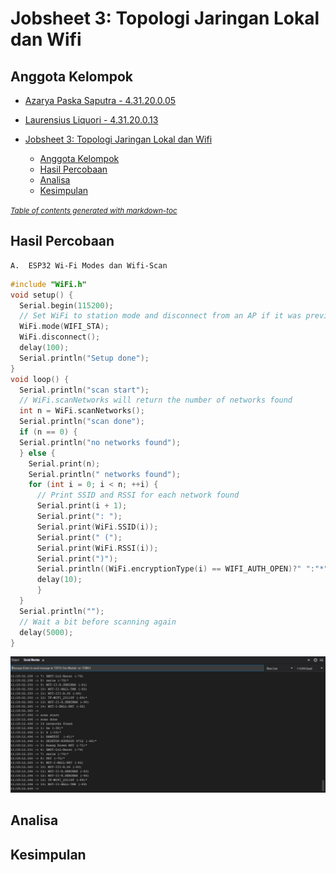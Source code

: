 # Jobsheet 3: Topologi Jaringan Lokal dan Wifi

## Anggota Kelompok
- [Azarya Paska Saputra - 4.31.20.0.05](https://github.com/azpaska)
- [Laurensius Liquori - 4.31.20.0.13](https://github.com/llaurensius)

- [Jobsheet 3: Topologi Jaringan Lokal dan Wifi](#jobsheet-3--topologi-jaringan-lokal-dan-wifi)
  * [Anggota Kelompok](#anggota-kelompok)
  * [Hasil Percobaan](#hasil-percobaan)
  * [Analisa](#analisa)
  * [Kesimpulan](#kesimpulan)

<small><i><a href='http://ecotrust-canada.github.io/markdown-toc/'>Table of contents generated with markdown-toc</a></i></small>


## Hasil Percobaan
    A.	ESP32 Wi-Fi Modes dan Wifi-Scan
```c
#include "WiFi.h"
void setup() {
  Serial.begin(115200);
  // Set WiFi to station mode and disconnect from an AP if it was previously connected
  WiFi.mode(WIFI_STA);
  WiFi.disconnect();
  delay(100);
  Serial.println("Setup done");
}
void loop() {
  Serial.println("scan start");
  // WiFi.scanNetworks will return the number of networks found
  int n = WiFi.scanNetworks();
  Serial.println("scan done");
  if (n == 0) {
  Serial.println("no networks found");
  } else {
    Serial.print(n);
    Serial.println(" networks found");
    for (int i = 0; i < n; ++i) {
      // Print SSID and RSSI for each network found
      Serial.print(i + 1);
      Serial.print(": ");
      Serial.print(WiFi.SSID(i));
      Serial.print(" (");
      Serial.print(WiFi.RSSI(i));
      Serial.print(")");
      Serial.println((WiFi.encryptionType(i) == WIFI_AUTH_OPEN)?" ":"*");
      delay(10);
      }
  }
  Serial.println("");
  // Wait a bit before scanning again
  delay(5000);
}
```
![js3.1](https://raw.githubusercontent.com/llaurensius/pratikum-sistemembeded-2223/main/jobsheet-3/js3.1/3.1.jpg)


## Analisa

## Kesimpulan
